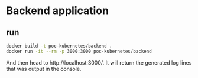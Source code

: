 # Backend application

## run

```bash
docker build -t poc-kubernetes/backend .
docker run -it --rm -p 3000:3000 poc-kubernetes/backend
```

And then head to http://localhost:3000/.
It will return the generated log lines that was output in the console.